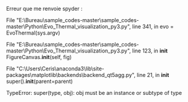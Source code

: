 Erreur que me renvoie spyder :

  File "E:\Bureau\sample_codes-master\sample_codes-master\Python\Evo_Thermal_visualization_py3.py", line 341, in <module>
    evo = EvoThermal(sys.argv)

  File "E:\Bureau\sample_codes-master\sample_codes-master\Python\Evo_Thermal_visualization_py3.py", line 123, in __init__
    FigureCanvas.__init__(self, fig)

  File "C:\Users\Ceris\anaconda3\lib\site-packages\matplotlib\backends\backend_qt5agg.py", line 21, in __init__
    super().__init__(parent=parent)

  TypeError: super(type, obj): obj must be an instance or subtype of type
  
  
